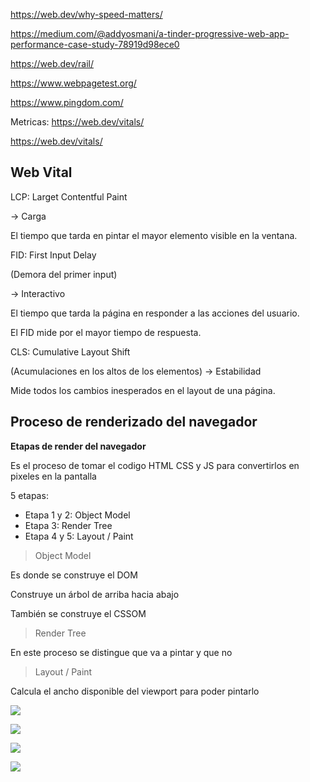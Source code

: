 https://web.dev/why-speed-matters/

https://medium.com/@addyosmani/a-tinder-progressive-web-app-performance-case-study-78919d98ece0

https://web.dev/rail/

https://www.webpagetest.org/

https://www.pingdom.com/

Metricas: https://web.dev/vitals/

https://web.dev/vitals/

## Web Vital


LCP: Larget Contentful Paint

-> Carga

El tiempo que tarda en pintar el mayor elemento visible en la ventana.

FID: First Input Delay

 (Demora del primer input)

-> Interactivo

El tiempo que tarda la página en responder a las acciones del usuario.

El FID mide por el mayor tiempo de respuesta.

CLS: Cumulative Layout Shift 

(Acumulaciones en los altos de los elementos)
-> Estabilidad

Mide todos los cambios inesperados en el layout de una página.


## Proceso de renderizado del navegador

**Etapas de render del navegador**

Es el proceso de tomar el codigo HTML CSS y JS para convertirlos en pixeles en la pantalla

5 etapas:
- Etapa 1 y 2: Object Model
- Etapa 3: Render Tree
- Etapa 4 y 5: Layout / Paint

>Object Model

Es donde se construye el DOM

Construye un árbol de arriba hacia abajo

También se construye el CSSOM


>Render Tree

En este proceso se distingue que va a pintar y que no

>Layout / Paint

Calcula el ancho disponible del viewport para poder pintarlo

![](https://static.platzi.com/media/user_upload/Desktop%20-%201-d8062a03-242b-4576-9d8b-6986b6604518.jpg)

![](https://static.platzi.com/media/user_upload/1-2740f12d-b115-4bc6-a4fd-f7c1e9632672.jpg)

![](https://static.platzi.com/media/user_upload/2-5096828b-f194-49b7-b949-027714bfaa98.jpg)

![](https://static.platzi.com/media/user_upload/render-tree-construction-e961f8ee-97e7-4282-909f-3038da08f8f6.jpg)